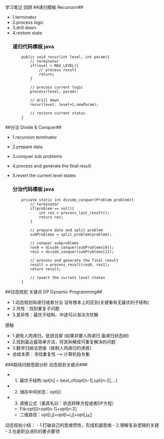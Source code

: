学习笔记
回顾
##递归模板 Recursion##
- 1.terminator
- 2.process logic
- 3.drill down
- 4.restore state
    ### 递归代码模板 java ###
    ```
        public void recur(int level, int param){
            // terminator
            if(level > MAX_LEVEL){
                // process result
                return;
            }
            
            // process current logic
            process(level, param);
    
            // drill down
            recur(level: level+1,newParam);
    
            // restore current status
        }
    ```

##分治 Divide & Conquer##
- 1.recursion terminator
- 2.prepare data
- 3.conquer sub problems
- 4.process and generate the final result
- 5.revert the current level states

    ### 分治代码模板 java ###
    ```
        private static int divide_conquer(Problem problem){
            // terminator
            if(problem == null){
                int res = process_last_result();
                return res;
            }
    
            // prepare data and split problem
            subProblems = split_problem(problem);
    
            // conquer subproblems
            res0 = divide_conquer(subProblems[0]);
            res1 = divide_conquer(subProblems[1]);
    
            // process and generate the final result
            result = process_result(res0, res1);
            return result;
    
            // revert the current level states
        }
    ```

##动态规划 关键点 DP Dynamic Programming##
- 1.动态规划和递归或者分治 没有根本上的区别(关键看有无最优的子结构)
- 2.共性：找到重复子问题
- 3.差异性：最优子结构、中途可以淘汰次优解

感触
- 1.避免人肉递归，低效且累 (如果非要人肉递归 画递归状态树)
- 2.找到最近最简单方法，将其拆解成可重复解决的问题
- 3.数学归纳法思维（抵制人肉递归的诱惑）
- 总结本质：寻找重复性 --> 计算机指令集

###路径问题思路分析 动态规划关键点###
- 1. 最优子结构 opt[n] = best_of(opt[n-1],opt[n-2],...)
- 2. 储存中间状态：opt[i]
- 3. 递推公式（美其名曰：状态转移方程或者DP方程）
    - Fib:opt[i]=opt[n-1]+opt[n-2]
    - 二维路径：opt[i,j]=opt[i+i,j]+opt[i,j+1](且判断a[i,j]是否空地)

动态规划小结：
    - 1.打破自己的思维惯性，形成机器思维
    - 2.理解复杂逻辑的关键
    - 3.也是职业进阶的要点要领
    